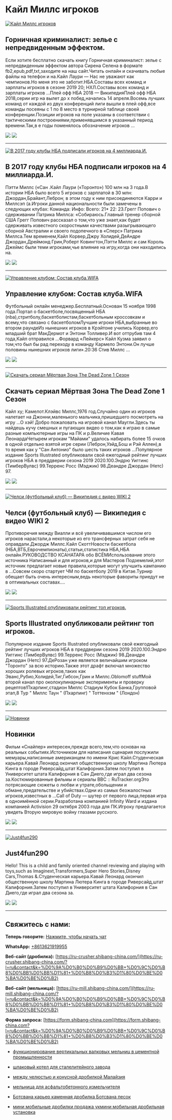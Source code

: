 # Кайл Миллс игроков

<a href="https://swt.shibang-china.com/?l=ru&img&k=%D0%9A%D0%B0%D0%B9%D0%BB+%D0%9C%D0%B8%D0%BB%D0%BB%D1%81+%D0%B8%D0%B3%D1%80%D0%BE%D0%BA%D0%BE%D0%B2" target="_blank">![Кайл Миллс игроков](http://static.shibang-china.com/all-800x300/206.jpg)</a>

## Горничная криминалист: зелье с непредвиденным эффектом.
Если хотите бесплатно скачать книгу Горничная криминалист: зелье с непредвиденным эффектом автора Сирена Селена в формате fb2,epub,pdf,txt,заходите на наш сайт.Читать онлайн и скачивать любые файлы на телефон и на.Кайл Лаури — Нас не уважают как чемпионов.Но меня это не заботит.НБА.Составы всех команд и зарплаты игроков в сезоне 2019 20; НХЛ.Составы всех команд и зарплаты игроков …Плей офф НБА 2018 — ВикипедияПлей офф НБА 2018,серии игр на вылет до х побед,начались 14 апреля.Восемь лучших команд от каждой из двух конференций лиги вышли в плей офф,все команды посеяны с 1 по 8 место в турнирной таблице своей конференции.Позиции игроков на поле указаны в соответствии с тактическими построениями,применявшимся в указанный период времени.Так,в е годы поменялось обозначение игроков …


<a href="https://whatsapp.shibangsoft.com/WhatsApp.php" target="_blank" title="WhatsApp">![](http://static.shibang-china.com/icon/whatsapp.png)</a> <a href="https://swt.shibang-china.com/?l=ru&icon&k=%D0%9A%D0%B0%D0%B9%D0%BB+%D0%9C%D0%B8%D0%BB%D0%BB%D1%81+%D0%B8%D0%B3%D1%80%D0%BE%D0%BA%D0%BE%D0%B2" target="_blank">![](http://static.shibang-china.com/icon/chat-ru.png)</a>

---

<a href="https://swt.shibang-china.com/?l=ru&img&k=%D0%9A%D0%B0%D0%B9%D0%BB+%D0%9C%D0%B8%D0%BB%D0%BB%D1%81+%D0%B8%D0%B3%D1%80%D0%BE%D0%BA%D0%BE%D0%B2" target="_blank">![В 2017 году клубы НБА подписали игроков на 4 миллиарда.И.](http://static.shibang-china.com/all-800x300/1531.jpg)</a>

## В 2017 году клубы НБА подписали игроков на 4 миллиарда.И.
Пэтти Миллс (&#171;Сан .Кайл Лаури (&#171;Торонто&#187;) 100 млн на 3 года.В истории НБА было всего 5 игроков с зарплатой в 30 млн: Джордан,Брайант,Леброн; в этом году к ним присоединяются Карри и Миллсэп (а.Игроки данной национальности были замечены в следующих клубах: Команда: Инфо: Всего: 21* 22: 23.Грегг Попович о сдерживании Патрика Миллса: &#171;Собираюсь.Главный тренер сборной США Грегг Попович рассказал о том,что уже знает,как будет сдерживать известного скоростными качествами разыгрывающего сборной Австралии и своего подопечного в &#171;Сперс&#187; Патрика Миллса.Тем временем,Кайл Корвер,Джру Холидей,ДеАндре Джордан,Дреймонд Грин,Роберт Ковингтон,Пэтти Миллс и сам Король Джеймс были теми игроками,чье влияние на игру,когда они находились на.


<a href="https://whatsapp.shibangsoft.com/WhatsApp.php" target="_blank" title="WhatsApp">![](http://static.shibang-china.com/icon/whatsapp.png)</a> <a href="https://swt.shibang-china.com/?l=ru&icon&k=%D0%9A%D0%B0%D0%B9%D0%BB+%D0%9C%D0%B8%D0%BB%D0%BB%D1%81+%D0%B8%D0%B3%D1%80%D0%BE%D0%BA%D0%BE%D0%B2" target="_blank">![](http://static.shibang-china.com/icon/chat-ru.png)</a>

---

<a href="https://swt.shibang-china.com/?l=ru&img&k=%D0%9A%D0%B0%D0%B9%D0%BB+%D0%9C%D0%B8%D0%BB%D0%BB%D1%81+%D0%B8%D0%B3%D1%80%D0%BE%D0%BA%D0%BE%D0%B2" target="_blank">![Управление клубом: Состав клуба.WIFA](http://static.shibang-china.com/all-800x300/95.jpg)</a>

## Управление клубом: Состав клуба.WIFA
Футбольный онлайн менеджер.Бесплатный.Основан 15 ноября 1998 года.Портал о баскетболе,посвященный НБА (nba),стритболу,баскетболистам,баскетбольным кроссовкам и всему,что связано с баскетболомЛучшие игроки НБА,выбранные во втором раундеИз нынешних игроков в Крэйтоне учились Корвер,его младший брат МакДермот и Энтони Толливер.И вот оттрубив там 4 года,Кайл отправился …Форвард &#171;Лейкерс&#187; Кайл Кузма заявил о том,что был бы рад переходу в команду Кармело Энтони.Он лучше половины нынешних игроков лиги&#187;.20:36 Стив Миллс …


<a href="https://whatsapp.shibangsoft.com/WhatsApp.php" target="_blank" title="WhatsApp">![](http://static.shibang-china.com/icon/whatsapp.png)</a> <a href="https://swt.shibang-china.com/?l=ru&icon&k=%D0%9A%D0%B0%D0%B9%D0%BB+%D0%9C%D0%B8%D0%BB%D0%BB%D1%81+%D0%B8%D0%B3%D1%80%D0%BE%D0%BA%D0%BE%D0%B2" target="_blank">![](http://static.shibang-china.com/icon/chat-ru.png)</a>

---

<a href="https://swt.shibang-china.com/?l=ru&img&k=%D0%9A%D0%B0%D0%B9%D0%BB+%D0%9C%D0%B8%D0%BB%D0%BB%D1%81+%D0%B8%D0%B3%D1%80%D0%BE%D0%BA%D0%BE%D0%B2" target="_blank">![Скачать сериал Мёртвая Зона The Dead Zone 1 Сезон](http://static.shibang-china.com/all-800x300/196.jpg)</a>

## Скачать сериал Мёртвая Зона The Dead Zone 1 Сезон
Кайл xy; Камелот.Клэйвс Миллс,1976 год.Случайно один из игроков налетает на Джонни,маленького мальчика,пришедшего посмотреть на игру …О хэй! Добро пожаловать на игровой канал Маугли.Здесь ты найдешь кучу смешных и пугающих видео о том,как я играю в самые разные компьютерные игры на ПК и p.Величие Кавая ЛеонардаЧетырем игрокам &quot;Майами&quot; удалось набирать более 15 очков в одной отдельно взятой игре серии (Леброн,Уэйд,Бош и Рэй Аллен),в то время как у &quot;Сан Антонио&quot; было шесть таких игроков …Популярное издание Sports Illustrated опубликовали свой ежегодный рейтинг лучших игроков НБА в преддверии сезона 2019 2020.100.Эндрю Уиггинс (ТимберВулвс) 99.Терренс Росс (Мэджик) 98.Деандре Джордан (Нетс) 97.


<a href="https://whatsapp.shibangsoft.com/WhatsApp.php" target="_blank" title="WhatsApp">![](http://static.shibang-china.com/icon/whatsapp.png)</a> <a href="https://swt.shibang-china.com/?l=ru&icon&k=%D0%9A%D0%B0%D0%B9%D0%BB+%D0%9C%D0%B8%D0%BB%D0%BB%D1%81+%D0%B8%D0%B3%D1%80%D0%BE%D0%BA%D0%BE%D0%B2" target="_blank">![](http://static.shibang-china.com/icon/chat-ru.png)</a>

---

<a href="https://swt.shibang-china.com/?l=ru&img&k=%D0%9A%D0%B0%D0%B9%D0%BB+%D0%9C%D0%B8%D0%BB%D0%BB%D1%81+%D0%B8%D0%B3%D1%80%D0%BE%D0%BA%D0%BE%D0%B2" target="_blank">![Челси (футбольный клуб) — Википедия с видео WIKI 2](http://static.shibang-china.com/all-800x300/307.jpg)</a>

## Челси (футбольный клуб) — Википедия с видео WIKI 2
Противоречия между Виалли и всё увеличивавшимся числом его игроков нарастали,а некоторые из его трансферных затрат себя не оправдали.Джордж Миллс.Кайл СкоттНовости баскетбола (НБА,ВТБ,Еврочемпионаты),статьи,статистика НБА,НБА онлайн.РУКОВОДСТВО КСАНАТАРА обо ВСЁМИспользование этого источника Написанный и для игроков,и для Мастеров Подземелий,этот источник предлагает новые правила,которые могут улучшить кампанию в …Совсем скоро стартует ЧМ по баскетболу 2019 в Китае.Турнир обещает быть очень интересным,ведь некоторые фавориты приедут не в оптимальных составах.…


<a href="https://whatsapp.shibangsoft.com/WhatsApp.php" target="_blank" title="WhatsApp">![](http://static.shibang-china.com/icon/whatsapp.png)</a> <a href="https://swt.shibang-china.com/?l=ru&icon&k=%D0%9A%D0%B0%D0%B9%D0%BB+%D0%9C%D0%B8%D0%BB%D0%BB%D1%81+%D0%B8%D0%B3%D1%80%D0%BE%D0%BA%D0%BE%D0%B2" target="_blank">![](http://static.shibang-china.com/icon/chat-ru.png)</a>

---

<a href="https://swt.shibang-china.com/?l=ru&img&k=%D0%9A%D0%B0%D0%B9%D0%BB+%D0%9C%D0%B8%D0%BB%D0%BB%D1%81+%D0%B8%D0%B3%D1%80%D0%BE%D0%BA%D0%BE%D0%B2" target="_blank">![Sports Illustrated опубликовали рейтинг топ игроков.](http://static.shibang-china.com/all-800x300/1004.jpg)</a>

## Sports Illustrated опубликовали рейтинг топ игроков.
Популярное издание Sports Illustrated опубликовали свой ежегодный рейтинг лучших игроков НБА в преддверии сезона 2019 2020.100.Эндрю Уиггинс (ТимберВулвс) 99.Терренс Росс (Мэджик) 98.Деандре Джордан (Нетс) 97.ДеРозан уже является величайшим игроком &quot;Торонто&quot; за всю историю.Также этот драфт включал множество хороших ролевых игроков,таких как Эванс,Рубио,Холидей,Тиг,Гибсон,Грин и Миллс.Oblomoff stuffМой второй канал про околокулинарные эксперименты и проверку рецептов!Пхарпинг,стадион Миллс Стадиум Кубок Банка,Групповой этап,8 Тур &quot; Миллс Таун &quot; (Пхарпинг) &quot; Тоттенхэм &quot; (Лондон)


<a href="https://whatsapp.shibangsoft.com/WhatsApp.php" target="_blank" title="WhatsApp">![](http://static.shibang-china.com/icon/whatsapp.png)</a> <a href="https://swt.shibang-china.com/?l=ru&icon&k=%D0%9A%D0%B0%D0%B9%D0%BB+%D0%9C%D0%B8%D0%BB%D0%BB%D1%81+%D0%B8%D0%B3%D1%80%D0%BE%D0%BA%D0%BE%D0%B2" target="_blank">![](http://static.shibang-china.com/icon/chat-ru.png)</a>

---

<a href="https://swt.shibang-china.com/?l=ru&img&k=%D0%9A%D0%B0%D0%B9%D0%BB+%D0%9C%D0%B8%D0%BB%D0%BB%D1%81+%D0%B8%D0%B3%D1%80%D0%BE%D0%BA%D0%BE%D0%B2" target="_blank">![Новинки](http://static.shibang-china.com/all-800x300/658.jpg)</a>

## Новинки
Фильм &#171;Снайпер&#187; интересен,прежде всего,тем,что основан на реальных событиях.Источником для написания сценария послужили мемуары,написанные американцем по имени Крис Кайл.Студенческая карьера.Кавай Леонард окончил общественную школу Мартина Лютера Кинга в городе Риверсайд,штат Калифорния.Затем поступил в Университет штата Калифорния в Сан Диего,где играл два сезона за.Костюмированные фильмы и сериалы BBC :: RuTracker.orgЭто потрясающие сюжеты о любви и утрате,обольщении и обмане,предательстве и убийствах.Одни из самых безжалостных игроков,известных в …Call of Duty — шутер от первого лица,первая игра в одноимённой серии.Разработана компанией Infinity Ward и издана компанией Activision 29 октября 2003 года для ПК.Игроку предлагается увидеть Вторую мировую войну глазами русского.


<a href="https://whatsapp.shibangsoft.com/WhatsApp.php" target="_blank" title="WhatsApp">![](http://static.shibang-china.com/icon/whatsapp.png)</a> <a href="https://swt.shibang-china.com/?l=ru&icon&k=%D0%9A%D0%B0%D0%B9%D0%BB+%D0%9C%D0%B8%D0%BB%D0%BB%D1%81+%D0%B8%D0%B3%D1%80%D0%BE%D0%BA%D0%BE%D0%B2" target="_blank">![](http://static.shibang-china.com/icon/chat-ru.png)</a>

---

<a href="https://swt.shibang-china.com/?l=ru&img&k=%D0%9A%D0%B0%D0%B9%D0%BB+%D0%9C%D0%B8%D0%BB%D0%BB%D1%81+%D0%B8%D0%B3%D1%80%D0%BE%D0%BA%D0%BE%D0%B2" target="_blank">![Just4fun290](http://static.shibang-china.com/all-800x300/650.jpg)</a>

## Just4fun290
Hello! This is a child and family oriented channel reviewing and playing with toys,such as Imaginext,Transformers,Super Hero Stories,Disney Cars,Thomas &amp;.Студенческая карьера.Кавай Леонард окончил общественную школу Мартина Лютера Кинга в городе Риверсайд,штат Калифорния.Затем поступил в Университет штата Калифорния в Сан Диего,где играл два сезона за.

<a href="https://whatsapp.shibangsoft.com/WhatsApp.php" target="_blank" title="WhatsApp">![](http://static.shibang-china.com/icon/whatsapp.png)</a> <a href="https://swt.shibang-china.com/?l=ru&icon&k=%D0%9A%D0%B0%D0%B9%D0%BB+%D0%9C%D0%B8%D0%BB%D0%BB%D1%81+%D0%B8%D0%B3%D1%80%D0%BE%D0%BA%D0%BE%D0%B2" target="_blank">![](http://static.shibang-china.com/icon/chat-ru.png)</a>

---
## Свяжитесь с нами:

**Теперь говорите:** [Нажмите, чтобы начать чат](https://swt.shibang-china.com?l=ru&contact&k=%D0%9A%D0%B0%D0%B9%D0%BB+%D0%9C%D0%B8%D0%BB%D0%BB%D1%81+%D0%B8%D0%B3%D1%80%D0%BE%D0%BA%D0%BE%D0%B2)

**WhatsApp:**  [+8613621919955](https://whatsapp.shibangsoft.com/WhatsApp.php)

**Веб-сайт (дробилка):** [https://ru-crusher.shibang-china.com/](https://ru-crusher.shibang-china.com/?l=ru&contact&k=%D0%9A%D0%B0%D0%B9%D0%BB+%D0%9C%D0%B8%D0%BB%D0%BB%D1%81+%D0%B8%D0%B3%D1%80%D0%BE%D0%BA%D0%BE%D0%B2)

**Веб-сайт (мельница):** [https://ru-mill.shibang-china.com/](https://ru-mill.shibang-china.com/?l=ru&contact&k=%D0%9A%D0%B0%D0%B9%D0%BB+%D0%9C%D0%B8%D0%BB%D0%BB%D1%81+%D0%B8%D0%B3%D1%80%D0%BE%D0%BA%D0%BE%D0%B2)

**Форма запроса:** [https://form.shibang-china.com](https://form.shibang-china.com?l=ru&contact&k=%D0%9A%D0%B0%D0%B9%D0%BB+%D0%9C%D0%B8%D0%BB%D0%BB%D1%81+%D0%B8%D0%B3%D1%80%D0%BE%D0%BA%D0%BE%D0%B2)

* [функционирование вертикальных валковых мельниц в цементной промышленности](../132/%D1%84%D1%83%D0%BD%D0%BA%D1%86%D0%B8%D0%BE%D0%BD%D0%B8%D1%80%D0%BE%D0%B2%D0%B0%D0%BD%D0%B8%D0%B5%20%D0%B2%D0%B5%D1%80%D1%82%D0%B8%D0%BA%D0%B0%D0%BB%D1%8C%D0%BD%D1%8B%D1%85%20%D0%B2%D0%B0%D0%BB%D0%BA%D0%BE%D0%B2%D1%8B%D1%85%20%D0%BC%D0%B5%D0%BB%D1%8C%D0%BD%D0%B8%D1%86%20%D0%B2%20%D1%86%D0%B5%D0%BC%D0%B5%D0%BD%D1%82%D0%BD%D0%BE%D0%B9%20%D0%BF%D1%80%D0%BE%D0%BC%D1%8B%D1%88%D0%BB%D0%B5%D0%BD%D0%BD%D0%BE%D1%81%D1%82%D0%B8.md)

* [шлаковый котел для сталелитейного завода](../132/%D1%88%D0%BB%D0%B0%D0%BA%D0%BE%D0%B2%D1%8B%D0%B9%20%D0%BA%D0%BE%D1%82%D0%B5%D0%BB%20%D0%B4%D0%BB%D1%8F%20%D1%81%D1%82%D0%B0%D0%BB%D0%B5%D0%BB%D0%B8%D1%82%D0%B5%D0%B9%D0%BD%D0%BE%D0%B3%D0%BE%20%D0%B7%D0%B0%D0%B2%D0%BE%D0%B4%D0%B0.md)

* [между челюстью и конусной дробилкой Малайзия](../131/%D0%BC%D0%B5%D0%B6%D0%B4%D1%83%20%D1%87%D0%B5%D0%BB%D1%8E%D1%81%D1%82%D1%8C%D1%8E%20%D0%B8%20%D0%BA%D0%BE%D0%BD%D1%83%D1%81%D0%BD%D0%BE%D0%B9%20%D0%B4%D1%80%D0%BE%D0%B1%D0%B8%D0%BB%D0%BA%D0%BE%D0%B9%20%D0%9C%D0%B0%D0%BB%D0%B0%D0%B9%D0%B7%D0%B8%D1%8F.md)

* [мельница для асфальтобетонного измельчителя](../131/%D0%BC%D0%B5%D0%BB%D1%8C%D0%BD%D0%B8%D1%86%D0%B0%20%D0%B4%D0%BB%D1%8F%20%D0%B0%D1%81%D1%84%D0%B0%D0%BB%D1%8C%D1%82%D0%BE%D0%B1%D0%B5%D1%82%D0%BE%D0%BD%D0%BD%D0%BE%D0%B3%D0%BE%20%D0%B8%D0%B7%D0%BC%D0%B5%D0%BB%D1%8C%D1%87%D0%B8%D1%82%D0%B5%D0%BB%D1%8F.md)

* [Ботсвана карьер каменная дробилка Ботсвана песок](../131/%D0%91%D0%BE%D1%82%D1%81%D0%B2%D0%B0%D0%BD%D0%B0%20%D0%BA%D0%B0%D1%80%D1%8C%D0%B5%D1%80%20%D0%BA%D0%B0%D0%BC%D0%B5%D0%BD%D0%BD%D0%B0%D1%8F%20%D0%B4%D1%80%D0%BE%D0%B1%D0%B8%D0%BB%D0%BA%D0%B0%20%D0%91%D0%BE%D1%82%D1%81%D0%B2%D0%B0%D0%BD%D0%B0%20%D0%BF%D0%B5%D1%81%D0%BE%D0%BA.md)

* [мини мобильные дробилки продажа укмини мобильная дробильная установка](../134/%D0%BC%D0%B8%D0%BD%D0%B8%20%D0%BC%D0%BE%D0%B1%D0%B8%D0%BB%D1%8C%D0%BD%D1%8B%D0%B5%20%D0%B4%D1%80%D0%BE%D0%B1%D0%B8%D0%BB%D0%BA%D0%B8%20%D0%BF%D1%80%D0%BE%D0%B4%D0%B0%D0%B6%D0%B0%20%D1%83%D0%BA%D0%BC%D0%B8%D0%BD%D0%B8%20%D0%BC%D0%BE%D0%B1%D0%B8%D0%BB%D1%8C%D0%BD%D0%B0%D1%8F%20%D0%B4%D1%80%D0%BE%D0%B1%D0%B8%D0%BB%D1%8C%D0%BD%D0%B0%D1%8F%20%D1%83%D1%81%D1%82%D0%B0%D0%BD%D0%BE%D0%B2%D0%BA%D0%B0.md)